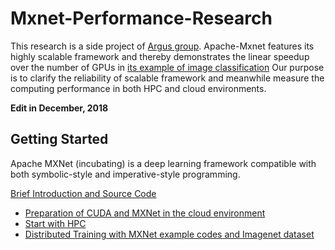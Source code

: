 # Mxnet-Performance-Research

This research is a side project of [Argus group](https://compas.cs.stonybrook.edu/projects/argus/).
Apache-Mxnet features its highly scalable framework and thereby demonstrates the linear speedup over the number of GPUs in [its example of image classification](https://github.com/apache/incubator-mxnet/tree/master/example/image-classification)
Our purpose is to clarify the reliability of scalable framework and meanwhile measure the computing performance in both HPC and cloud environments.

**Edit in December, 2018**

## Getting Started
Apache MXNet (incubating) is a deep learning framework compatible with both symbolic-style and imperative-style programming.

[Brief Introduction and Source Code](https://github.com/apache/incubator-mxnet)

- [Preparation of CUDA and MXNet in the cloud environment](MXNet-Cloud.md)
- [Start with HPC](MXNet-HPC.md)
- [Distributed Training with MXNet example codes and Imagenet dataset](MXNet-Run.md)


